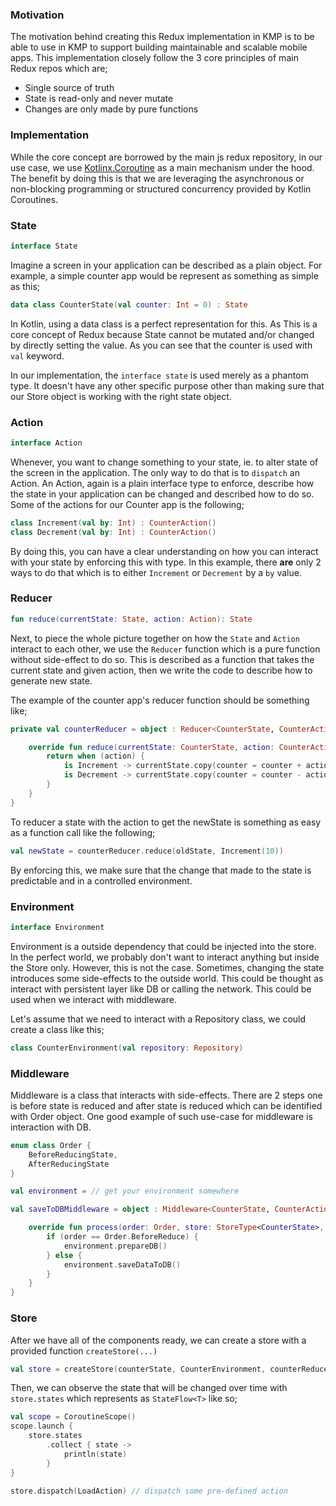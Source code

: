 ### Motivation

The motivation behind creating this Redux implementation in KMP is to be able to use in KMP to
support building maintainable and scalable mobile apps. This implementation closely follow the 3
core principles of main Redux repos which are;

* Single source of truth
* State is read-only and never mutate
* Changes are only made by pure functions

### Implementation

While the core concept are borrowed by the main js redux repository, in our use case, we
use [Kotlinx.Coroutine](https://kotlinlang.org/docs/coroutines-overview.html) as a main mechanism
under the hood. The benefit by doing this is that we are leveraging the asynchronous or non-blocking
programming or structured concurrency provided by Kotlin Coroutines.

### State

```kotlin
interface State
```

Imagine a screen in your application can be described as a plain object. For example, a simple
counter app would be represent as something as simple as this;

```kotlin
data class CounterState(val counter: Int = 0) : State
```

In Kotlin, using a data class is a perfect representation for this. As This is a core concept of
Redux because State cannot be mutated and/or changed by directly setting the value. As you can see
that the counter is used with `val` keyword.

In our implementation, the `interface state` is used merely as a phantom type. It doesn't have any
other specific purpose other than making sure that our Store object is working with the right state
object.

### Action

```kotlin
interface Action
```

Whenever, you want to change something to your state, ie. to alter state of the screen in the
application. The only way to do that is to `dispatch` an Action. An Action, again is a plain
interface type to enforce, describe how the state in your application can be changed and described
how to do so. Some of the actions for our Counter app is the following;

```kotlin
class Increment(val by: Int) : CounterAction()
class Decrement(val by: Int) : CounterAction()
```

By doing this, you can have a clear understanding on how you can interact with your state by
enforcing this with type. In this example, there **are** only 2 ways to do that which is to
either `Increment` or `Decrement` by a `by` value.

### Reducer

```kotlin
fun reduce(currentState: State, action: Action): State
```

Next, to piece the whole picture together on how the `State` and `Action` interact to each other, we
use the `Reducer` function which is a pure function without side-effect to do so. This is described
as a function that takes the current state and given action, then we write the code to describe how
to generate new state.

The example of the counter app's reducer function should be something like;

```kotlin
private val counterReducer = object : Reducer<CounterState, CounterAction> {

    override fun reduce(currentState: CounterState, action: CounterAction): CounterState {
        return when (action) {
            is Increment -> currentState.copy(counter = counter + action.by)
            is Decrement -> currentState.copy(counter = counter - action.by)
        }
    }
}
```

To reducer a state with the action to get the newState is something as easy as a function call like
the following;

```kotlin
val newState = counterReducer.reduce(oldState, Increment(10))
```

By enforcing this, we make sure that the change that made to the state is predictable and in a
controlled environment.

### Environment

```kotlin
interface Environment
```

Environment is a outside dependency that could be injected into the store. In the perfect world, we
probably don't want to interact anything but inside the Store only. However, this is not the case.
Sometimes, changing the state introduces some side-effects to the outside world. This could be
thought as interact with persistent layer like DB or calling the network. This could be used when we
interact with middleware.

Let's assume that we need to interact with a Repository class, we could create a class like this;

```kotlin
class CounterEnvironment(val repository: Repository)
```

### Middleware

Middleware is a class that interacts with side-effects. There are 2 steps one is before state is
reduced and after state is reduced which can be identified with Order object. One good example of
such use-case for middleware is interaction with DB.

```kotlin
enum class Order {
    BeforeReducingState,
    AfterReducingState
}
```

```kotlin
val environment = // get your environment somewhere 

val saveToDBMiddleware = object : Middleware<CounterState, CounterAction> {

    override fun process(order: Order, store: StoreType<CounterState>, state: CounterState, action: CounterAction) {
        if (order == Order.BeforeReduce) {
            environment.prepareDB()
        } else {
            environment.saveDataToDB()
        }
    }
}
```

### Store

After we have all of the components ready, we can create a store with a provided
function `createStore(...)`

```kotlin
val store = createStore(counterState, CounterEnvironment, counterReducer)
```

Then, we can observe the state that will be changed over time with `store.states` which represents
as `StateFlow<T>` like so;

```kotlin
val scope = CoroutineScope()
scope.launch {
    store.states
        .collect { state ->
            println(state)
        }
}

store.dispatch(LoadAction) // dispatch some pre-defined action
```
